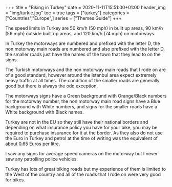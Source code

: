 +++
title = "Biking in Turkey"
date = 2020-11-11T15:51:00+01:00
header_img = "img/turkie.jpg"
toc = true
tags = ["turkey"]
categories = ["Countries","Europe",]
series = ["Themes Guide"]
+++

The speed limits in Turkey are 50 km/h (50 mph) in built up areas, 90 km/h (56 mph) outside built up areas, and 120 km/h (74 mph) on motorways.

In Turkey the motorways are numbered and prefixed with the letter D, the non motorway main roads are numbered and also prefixed with the letter D, the smaller roads just have the names of the town that they lead to on the signs.

The Turkish motorways and the non motorway main roads that I rode on are of a good standard, however around the Istanbul area expect extremely heavy traffic at all times. The condition of the smaller roads are generally good but there is always the odd exception.

The motorways signs have a Green background with Orange/Black numbers for the motorway number, the non motorway main road signs have a Blue background with White numbers, and signs for the smaller roads have a White background with Black names.

Turkey are not in the EU so they still have their national borders and depending on what insurance policy you have for your bike, you may be required to purchase insurance for it at the border. As they also do not use the Euro in Turkey and petrol at the time of writing was the equivalent of about 0.65 Euros per litre.

I saw any signs for average speed cameras on the motorway but I never saw any patrolling police vehicles.

Turkey has lots of great biking roads but my experience of them is limited to the West of the country and all of the roads that I rode on were very good for bikes.

